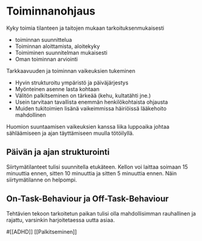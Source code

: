 # Toiminnanohjaus

Kyky toimia tilanteen ja taitojen mukaan tarkoituksenmukaisesti
- toiminnan suunnittelua
- Toiminnan aloittamista, aloitekyky
- Toimiminen suunnitelman mukaisesti
- Oman toiminnan arviointi

Tarkkaavuuden ja toiminnan vaikeuksien tukeminen
  - Hyvin strukturoitu ympäristö ja päiväjärjestys
  - Myönteinen asenne lasta kohtaan
  - Välitön palkitseminen on tärkeää (kehu, kultatähti jne.)
  - Usein tarvitaan tavallista enemmän henkilökohtaista ohjausta
  - Muiden tukitoimien lisänä vaikeimmissa häiriöissä lääkehoito mahdollinen

Huomion suuntaamisen vaikeuksien kanssa liika luppoaika johtaa sähläämiseen ja ajan täyttämiseen muulla tötöilyllä.

## Päivän ja ajan strukturointi

Siirtymätilanteet tulisi suunnitella etukäteen. Kellon voi laittaa soimaan 15 minuuttia ennen, sitten 10 minuuttia ja sitten 5 minuuttia ennen. Näin siirtymätilanne on helpompi.

## On-Task-Behaviour ja Off-Task-Behaviour

Tehtävien tekoon tarkoitetun paikan tulisi olla mahdollisimman rauhallinen ja rajattu, varsinkin harjoitetaessa uutta asiaa.

#[[ADHD]]
[[Palkitseminen]]
